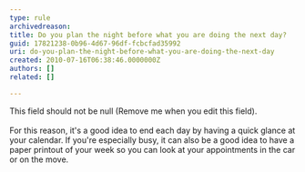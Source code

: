 ```yaml
---
type: rule
archivedreason: 
title: Do you plan the night before what you are doing the next day?
guid: 17821238-0b96-4d67-96df-fcbcfad35992
uri: do-you-plan-the-night-before-what-you-are-doing-the-next-day
created: 2010-07-16T06:38:46.0000000Z
authors: []
related: []

---
```



This field should not be null (Remove me when you edit this field).
<br><excerpt class='endintro'></excerpt><br>
For this reason, it's a good idea to end each day by having a quick glance at your calendar. If you're especially busy, it can also be a good idea to have a paper printout of your week so you can look at your appointments in the car or on the move.



